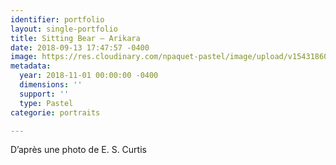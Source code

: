 ```yaml
---
identifier: portfolio
layout: single-portfolio
title: Sitting Bear – Arikara
date: 2018-09-13 17:47:57 -0400
image: https://res.cloudinary.com/npaquet-pastel/image/upload/v1543186085/Sitting-Bear-Arikara.jpg
metadata:
  year: 2018-11-01 00:00:00 -0400
  dimensions: ''
  support: ''
  type: Pastel
categorie: portraits

---
```

D’après une photo de E. S. Curtis